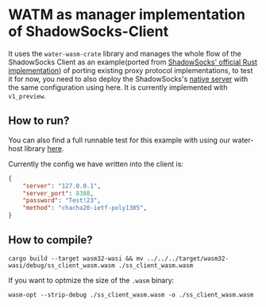 # WATM as manager implementation of ShadowSocks-Client

It uses the `water-wasm-crate` library and manages the whole flow of the ShadowSocks Client as an example(ported from [ShadowSocks' official Rust implementation](https://github.com/shadowsocks/shadowsocks-rust)) of porting existing proxy protocol implementations, to test it for now, you need to also deploy the ShadowSocks's [native server](https://github.com/shadowsocks/shadowsocks-rust) with the same configuration using here. It is currently implemented with `v1_preview`.

## How to run?
You can also find a full runnable test for this example with using our water-host library [here](https://github.com/erikziyunchi/water-rs/blob/main/tests/tests/ss_testing.rs).

Currently the config we have written into the client is:
```json
{
    "server": "127.0.0.1",
    "server_port": 8388,
    "password": "Test!23",
    "method": "chacha20-ietf-poly1305",
}
```

## How to compile?
```shell
cargo build --target wasm32-wasi && mv ../../../target/wasm32-wasi/debug/ss_client_wasm.wasm ./ss_client_wasm.wasm
```

If you want to optmize the size of the `.wasm` binary:
```shell
wasm-opt --strip-debug ./ss_client_wasm.wasm -o ./ss_client_wasm.wasm
```